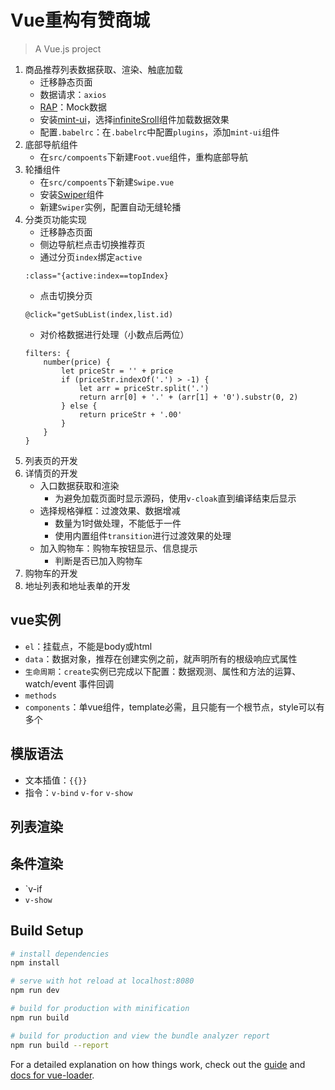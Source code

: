 # Vue重构有赞商城
> A Vue.js project

1. 商品推荐列表数据获取、渲染、触底加载
    - 迁移静态页面
    - 数据请求：`axios`
    - [RAP](http://rapapi.org/org/index.do)：Mock数据
    - 安装[mint-ui](http://mint-ui.github.io/#!/zh-cn)，选择[infiniteSroll](http://mint-ui.github.io/docs/#/en2/infinite-scroll)组件加载数据效果
    - 配置`.babelrc`：在`.babelrc`中配置`plugins`，添加`mint-ui`组件
2. 底部导航组件
    - 在`src/compoents`下新建`Foot.vue`组件，重构底部导航
3. 轮播组件
    - 在`src/compoents`下新建`Swipe.vue`
    - 安装[Swiper](http://idangero.us/swiper/demos/)组件
    - 新建`Swiper`实例，配置自动无缝轮播
4. 分类页功能实现
    -   迁移静态页面
    -   侧边导航栏点击切换推荐页
    -   通过分页`index`绑定`active`
    ```
    :class="{active:index==topIndex}
    ```
    - 点击切换分页
    ```
    @click="getSubList(index,list.id)
    ```
    - 对价格数据进行处理（小数点后两位）
    ```
    filters: {
        number(price) {
            let priceStr = '' + price
            if (priceStr.indexOf('.') > -1) {
                let arr = priceStr.split('.')
                return arr[0] + '.' + (arr[1] + '0').substr(0, 2)
            } else {
                return priceStr + '.00'
            }
        }
    }
    ```
5. 列表页的开发
6. 详情页的开发
    - 入口数据获取和渲染
        - 为避免加载页面时显示源码，使用`v-cloak`直到编译结束后显示
    - 选择规格弹框：过渡效果、数据增减
        - 数量为1时做处理，不能低于一件
        - 使用内置组件`transition`进行过渡效果的处理
    - 加入购物车：购物车按钮显示、信息提示
        - 判断是否已加入购物车
7. 购物车的开发
8. 地址列表和地址表单的开发

## vue实例
- `el`：挂载点，不能是body或html
- `data`：数据对象，推荐在创建实例之前，就声明所有的根级响应式属性
- `生命周期`：`create`实例已完成以下配置：数据观测、属性和方法的运算、watch/event 事件回调
- `methods`
- `components`：单vue组件，template必需，且只能有一个根节点，style可以有多个
## 模版语法
- 文本插值：`{{}}`
- 指令：`v-bind` `v-for` `v-show`
## 列表渲染
## 条件渲染
- `v-if
- `v-show`
## Build Setup

``` bash
# install dependencies
npm install

# serve with hot reload at localhost:8080
npm run dev

# build for production with minification
npm run build

# build for production and view the bundle analyzer report
npm run build --report
```

For a detailed explanation on how things work, check out the [guide](http://vuejs-templates.github.io/webpack/) and [docs for vue-loader](http://vuejs.github.io/vue-loader).

